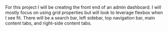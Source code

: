 For this project I will be creating the front end of an admin dashboard.  I will mostly focus on using grid properties but will look to leverage flexbox when I see fit.  There will be a search bar, left sidebar, top navigation bar, main content tabs, and right-side content tabs.